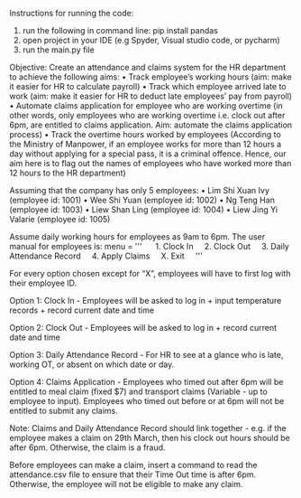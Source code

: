 Instructions for running the code:
1. run the following in command line: pip install pandas
2. open project in your IDE (e.g Spyder, Visual studio code, or pycharm)
3. run the main.py file





Objective: Create an attendance and claims system for the HR department to achieve the following aims:
	•	Track employee’s working hours (aim: make it easier for HR to calculate payroll)
	•	Track which employee arrived late to work (aim: make it easier for HR to deduct late employees’ pay from payroll)
	•	Automate claims application for employee who are working overtime (in other words, only employees who are working overtime i.e. clock out after 6pm, are entitled to claims application. Aim: automate the claims application process)
	•	Track the overtime hours worked by employees (According to the Ministry of Manpower, if an employee works for more than 12 hours a day without applying for a special pass, it is a criminal offence. Hence, our aim here is to flag out the names of employees who have worked more than 12 hours to the HR department)

Assuming that the company has only 5 employees:
	•	Lim Shi Xuan Ivy 	(employee id: 1001)
	•	Wee Shi Yuan 	(employee id: 1002)
	•	Ng Teng Han 		(employee id: 1003)
	•	Liew Shan Ling 	(employee id: 1004)
	•	Liew Jing Yi Valarie 	(employee id: 1005)

Assume daily working hours for employees as 9am to 6pm.
The user manual for employees is: 
menu = ''' 
    1. Clock In
    2. Clock Out
    3. Daily Attendance Record
    4. Apply Claims
    X. Exit
    '''

For every option chosen except for “X”, employees will have to first log with their employee ID. 

Option 1: Clock In - Employees will be asked to log in + input temperature records + record current date and time

Option 2: Clock Out - Employees will be asked to log in + record current date and time

Option 3: Daily Attendance Record - For HR to see at a glance who is late, working OT, or absent on which date or day.

Option 4: Claims Application - Employees who timed out after 6pm will be entitled to meal claim (fixed $7) and transport claims (Variable - up to employee to input). Employees who timed out before or at 6pm will not be entitled to submit any claims. 

Note: Claims and Daily Attendance Record should link together - e.g. if the employee makes a claim on 29th March, then his clock out hours should be after 6pm. Otherwise, the claim is a fraud. 

Before employees can make a claim, insert a command to read the attendance.csv file to ensure that their Time Out time is after 6pm. Otherwise, the employee will not be eligible to make any claim. 

